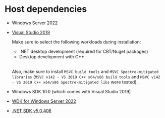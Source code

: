 # Host dependencies

- Windows Server 2022

- [Visual Studio 2019](https://docs.microsoft.com/en-us/windows-hardware/drivers/download-the-wdk#download-icon-step-1-install-visual-studio-2019)  

	Make sure to select the following workloads during installation:

	- .NET desktop development (required for CBT/Nuget packages)
	- Desktop development with C++  
	</br>

	Also, make sure to install `MSVC build tools` and `MSVC Spectre-mitigated libraries` (`MSVC v142 - VS 2019 C++ x64/x86 build tools` and `MSVC v142 - VS 2019 C++ x64/x86 Spectre-mitigated libs` were tested).

- Windows SDK 10.0 (which comes with Visual Studio 2019)

- [WDK for Windows Server 2022](https://learn.microsoft.com/en-us/windows-hardware/drivers/other-wdk-downloads)

- [.NET SDK v5.0.408](https://dotnet.microsoft.com/en-us/download/dotnet/5.0)